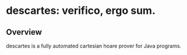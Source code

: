 # descartes: verifico, ergo sum.  

Overview
-------------------------------------------------

descartes is a fully automated cartesian hoare prover
for Java programs.
